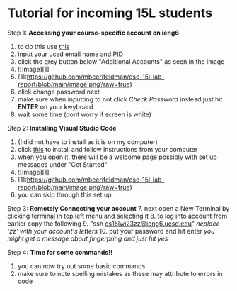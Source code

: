  # **Tutorial for incoming 15L students**

Step 1: **Accessing your course-specific account on ieng6**
1. to do this use [this](https://sdacs.ucsd.edu/~icc/index.php)
2. input your ucsd email name and PID
3. click the grey button below "Additional Accounts" as seen in the image 
4. ![Image][1]
5. [1]:https://github.com/mbeerifeldman/cse-15l-lab-report/blob/main/image.png?raw=true)
6. click change password next
7. make sure when inputting to not click *Check Password* instead just hit **ENTER** on your kwyboard 
8.  wait some time (dont worry if screen is white) 

Step 2: **Installing Visual Studio Code**
1. (I did not have to install as it is on my computer)
2. click [this](https://code.visualstudio.com/) to install and follow instructions from your computer
3. when you open it, there will be a welcome page possibly with set up messages under "Get Started"  
4. ![Image][1]
5. [1]:https://github.com/mbeerifeldman/cse-15l-lab-report/blob/main/image.png?raw=true)
5. you can skip through this set up

Step 3: **Remotely Connecting your account**
7. next open a New Terminal by clicking terminal in top left menu and selecting it
8. to log into account from earlier copy the following
9. "ssh cs15lwi23zz@ieng6.ucsd.edu" *neplace 'zz' with your account's letters*
10. put your password and hit enter *you might get a message about fingerpring and just hit yes*

Step 4: **Time for some commands!!**
1. you can now try out some basic commands
2. make sure to note spelling mistakes as these may attribute to errors in code 
